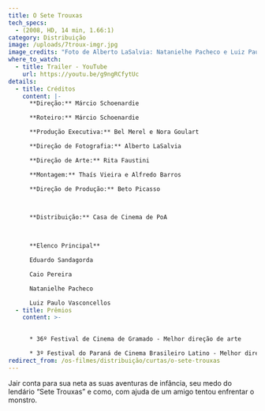 ```yaml
---
title: O Sete Trouxas
tech_specs:
  - (2008, HD, 14 min, 1.66:1)
category: Distribuição
image: /uploads/7troux-imgr.jpg
image_credits: "Foto de Alberto LaSalvia: Natanielhe Pacheco e Luiz Paulo Vasconcellos"
where_to_watch:
  - title: Trailer - YouTube
    url: https://youtu.be/g9ngRCfytUc
details:
  - title: Créditos
    content: |-
      **Direção:** Márcio Schoenardie

      **Roteiro:** Márcio Schoenardie

      **Produção Executiva:** Bel Merel e Nora Goulart

      **Direção de Fotografia:** Alberto LaSalvia

      **Direção de Arte:** Rita Faustini

      **Montagem:** Thaís Vieira e Alfredo Barros

      **Direção de Produção:** Beto Picasso

       

      **Distribuição:** Casa de Cinema de PoA

       

      **Elenco Principal**

      Eduardo Sandagorda

      Caio Pereira

      Natanielhe Pacheco

      Luiz Paulo Vasconcellos
  - title: Prêmios
    content: >-
      

      * 36º Festival de Cinema de Gramado - Melhor direção de arte

      * 3º Festival do Paraná de Cinema Brasileiro Latino - Melhor direção de arte
redirect_from: /os-filmes/distribuição/curtas/o-sete-trouxas
---
```

Jair conta para sua neta as suas aventuras de infância, seu medo do lendário “Sete Trouxas” e como, com ajuda de um amigo tentou enfrentar o monstro.
